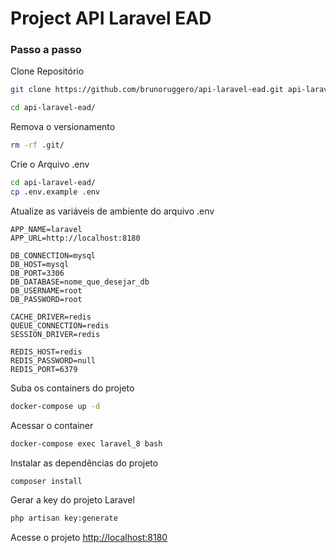 # Project API Laravel EAD

### Passo a passo
Clone Repositório
```sh
git clone https://github.com/brunoruggero/api-laravel-ead.git api-laravel-ead
```

```sh
cd api-laravel-ead/
```

Remova o versionamento
```sh
rm -rf .git/
```


Crie o Arquivo .env
```sh
cd api-laravel-ead/
cp .env.example .env
```


Atualize as variáveis de ambiente do arquivo .env
```dosini
APP_NAME=laravel
APP_URL=http://localhost:8180

DB_CONNECTION=mysql
DB_HOST=mysql
DB_PORT=3306
DB_DATABASE=nome_que_desejar_db
DB_USERNAME=root
DB_PASSWORD=root

CACHE_DRIVER=redis
QUEUE_CONNECTION=redis
SESSION_DRIVER=redis

REDIS_HOST=redis
REDIS_PASSWORD=null
REDIS_PORT=6379
```


Suba os containers do projeto
```sh
docker-compose up -d
```


Acessar o container
```sh
docker-compose exec laravel_8 bash
```


Instalar as dependências do projeto
```sh
composer install
```


Gerar a key do projeto Laravel
```sh
php artisan key:generate
```


Acesse o projeto
[http://localhost:8180](http://localhost:8180)
